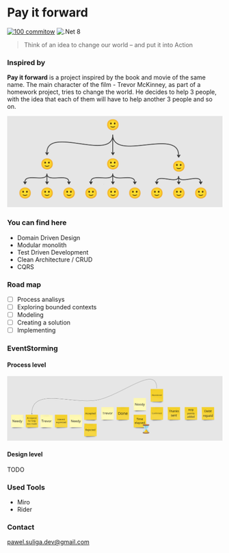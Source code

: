 # Pay it forward
[![100 commitow](https://img.shields.io/badge/100_commitow-26a641)](https://100commitow.pl/)
![.Net 8](https://img.shields.io/badge/.Net_8-8A2BE2)

> Think of an idea to change our world – and put it into Action

### Inspired by

**Pay it forward** is a project inspired by the book and movie of the same name. The main character of the film - Trevor McKinney, as part of a homework project, tries to change the world. He decides to help 3 people, with the idea that each of them will have to help another 3 people and so on.

![emoji-tree](https://github.com/suligapawel/pay-it-forward/blob/main/img/tree.png?raw=true)

### You can find here

- Domain Driven Design
- Modular monolith
- Test Driven Development
- Clean Architecture / CRUD
- CQRS

### Road map

- [ ] Process analisys
- [ ] Exploring bounded contexts
- [ ] Modeling 
- [ ] Creating a solution 
- [ ] Implementing

### EventStorming

#### Process level

![main-process](https://github.com/suligapawel/pay-it-forward/blob/main/img/main_process.png?raw=true)

#### Design level

TODO

### Used Tools

- Miro
- Rider

### Contact

pawel.suliga.dev@gmail.com
